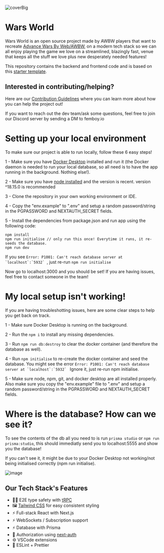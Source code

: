 ![coverBig](https://github.com/WarsWorld/WarsWorld/assets/96269542/12c971ba-8d27-4a17-9de1-cd60db3c7e82)

# Wars World

Wars World is an open source project made by AWBW players that want to recreate [Advance Wars By Web/AWBW](https://awbw.amarriner.com/), on a modern tech stack so we can all enjoy playing the game we love on a streamlined, blazingly fast, venue that keeps all the stuff we love plus new desperately needed features!

This repository contains the backend and frontend code and is based on this [starter template](https://github.com/trpc/examples-next-prisma-websockets-starter).

## Interested in contributing/helping?

Here are our [Contribution Guidelines](https://github.com/WarsWorld/WarsWorld/blob/main/CONTRIBUTING.md) where you can learn more about how you can help the project out!

If you want to reach out the dev team/ask some questions, feel free to join our Discord server by sending a DM to femboy.io 

# Setting up your local environment

To make sure our project is able to run locally, follow these 6 easy steps!

1 - Make sure you have [Docker Desktop](https://www.docker.com/products/docker-desktop/) installed and run it (the Docker daemon is needed to run your local database, so all need is to have the app running in the background. Nothing else!).

2 - Make sure you have [node installed](https://nodejs.org/en/download) and the version is recent. version ^18.15.0 is recommended

3 - Clone the repository in your own working environment or IDE.

4 - Copy the "env.example" to ".env" and setup a random password/string in the PGPASSWORD and NEXTAUTH_SECRET fields.

5 - Install the dependencies from package.json and run app using the following code:

```
npm install
npm run initialise // only run this once! Everytime it runs, it re-seeds the database.
npm run dev
```

If you see `` Error: P1001: Can't reach database server at `localhost`:`5932`  ``, just re-run `npm run initialise`

Now go to localhost:3000 and you should be set! If you are having issues, feel free to contact someone in the team!

# My local setup isn't working!

If you are having troubleshotting issues, here are some clear steps to help you get back on track.

1 - Make sure Docker Desktop is running on the background.

2 - Run the `npm i` to install any missing dependencies.

3 - Run `npm run db:destroy` to clear the docker container (and therefore the database as well).

4 - Run `npm initialise` to re-create the docker container and seed the database. You might see the error
`` Error: P1001: Can't reach database server at `localhost`:`5932`  ``
Ignore it, just re-run npm initialise.

5 - Make sure node, npm, git, and docker desktop are all installed properly. Also make sure you copy the "env.example" file to ".env" and setup a random password/string in the PGPASSWORD and NEXTAUTH_SECRET fields.

# Where is the database? How can we see it?

To see the contents of the db all you need to is run `prisma studio` or `npm run prisma:studio`, this should immediatly send you to localhost:5555 and show you the database!

If you can't see it, it might be due to your Docker Desktop not working/not being initialised correctly (npm run initialise).

![image](https://github.com/WarsWorld/WarsWorld/assets/96269542/e6cd369a-026a-4f65-b2fa-c8fb7752ab1a)

## Our Tech Stack's Features

- 🧙‍♂️ E2E type safety with [tRPC](https://trpc.io)
- 🖼️ [Tailwind CSS](https://tailwindcss.com/) for easy consistent styling
- ⚡ Full-stack React with Next.js
- ⚡ WebSockets / Subscription support
- ⚡ Database with Prisma
- 🔐 Authorization using [next-auth](https://next-auth.js.org/)
- ⚙️ VSCode extensions
- 🎨 ESLint + Prettier
